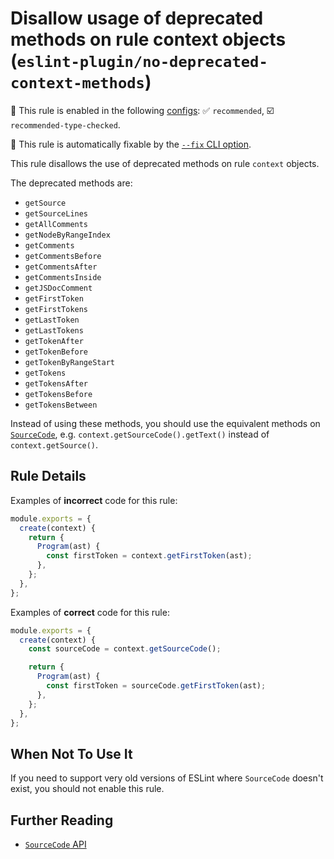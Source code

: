 # Disallow usage of deprecated methods on rule context objects (`eslint-plugin/no-deprecated-context-methods`)

💼 This rule is enabled in the following [configs](https://github.com/eslint-community/eslint-plugin-eslint-plugin#presets): ✅ `recommended`, ☑️ `recommended-type-checked`.

🔧 This rule is automatically fixable by the [`--fix` CLI option](https://eslint.org/docs/latest/user-guide/command-line-interface#--fix).

<!-- end auto-generated rule header -->

This rule disallows the use of deprecated methods on rule `context` objects.

The deprecated methods are:

- `getSource`
- `getSourceLines`
- `getAllComments`
- `getNodeByRangeIndex`
- `getComments`
- `getCommentsBefore`
- `getCommentsAfter`
- `getCommentsInside`
- `getJSDocComment`
- `getFirstToken`
- `getFirstTokens`
- `getLastToken`
- `getLastTokens`
- `getTokenAfter`
- `getTokenBefore`
- `getTokenByRangeStart`
- `getTokens`
- `getTokensAfter`
- `getTokensBefore`
- `getTokensBetween`

Instead of using these methods, you should use the equivalent methods on [`SourceCode`](https://eslint.org/docs/developer-guide/working-with-rules#contextgetsourcecode), e.g. `context.getSourceCode().getText()` instead of `context.getSource()`.

## Rule Details

Examples of **incorrect** code for this rule:

```js
module.exports = {
  create(context) {
    return {
      Program(ast) {
        const firstToken = context.getFirstToken(ast);
      },
    };
  },
};
```

Examples of **correct** code for this rule:

```js
module.exports = {
  create(context) {
    const sourceCode = context.getSourceCode();

    return {
      Program(ast) {
        const firstToken = sourceCode.getFirstToken(ast);
      },
    };
  },
};
```

## When Not To Use It

If you need to support very old versions of ESLint where `SourceCode` doesn't exist, you should not enable this rule.

## Further Reading

- [`SourceCode` API](https://eslint.org/docs/developer-guide/working-with-rules#contextgetsourcecode)
